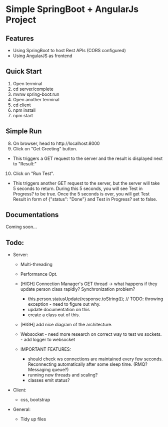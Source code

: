 # Simple SpringBoot + AngularJs Project

## Features
 - Using SpringBoot to host Rest APIs (CORS configured)
 - Using AngularJS as frontend

## Quick Start
1. Open terminal
2. cd server/complete
3. mvnw spring-boot:run
4. Open another terminal
5. cd client
6. npm install
7. npm start

## Simple Run
8. On browser, head to http://localhost:8000
9. Click on "Get Greeting" button. 
 - This triggers a GET request to the server and the result is displayed next to "Result:"

10. Click on "Run Test".
 - This triggers another GET request to the server, but the server will take 5 seconds to return. During this 5 seconds, you will see Test in Progress? to be true. Once the 5 seconds is over, you will get Test Result in form of {"status": "Done"} and Test in Progress? set to false.

## Documentations
Coming soon...

## Todo:
 - Server:
     - Multi-threading
     - Performance Opt.
     
     - [HIGH] Connection Manager's GET thread -> what happens if they update person class rapidly? Synchronization problem?
         - this.person.statusUpdate(response.toString());       // TODO: throwing exception - need to figure out why.
         - update documentation on this
         - create a class out of this.
     
     - [HIGH] add nice diagram of the architecture.


     - Websocket 
            - need more research on correct way to test ws sockets.
            - add logger to websocket

	 - IMPORTANT FEATURES:
		 - should check ws connections are maintained every few seconds. Reconnecting automatically after some sleep time. (RMQ? Messaging queue?)
		 - running new threads and scaling?
		 - classes emit status?
		 
 - Client:
     - css, bootstrap

 - General:
     - Tidy up files
